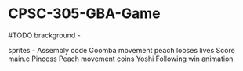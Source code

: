 # CPSC-305-GBA-Game

#TODO 
brackground - 

sprites - 
Assembly code
    Goomba movement
        peach looses lives
    Score
main.c
    Pincess Peach
        movement
        coins
        Yoshi Following
        win animation
        
